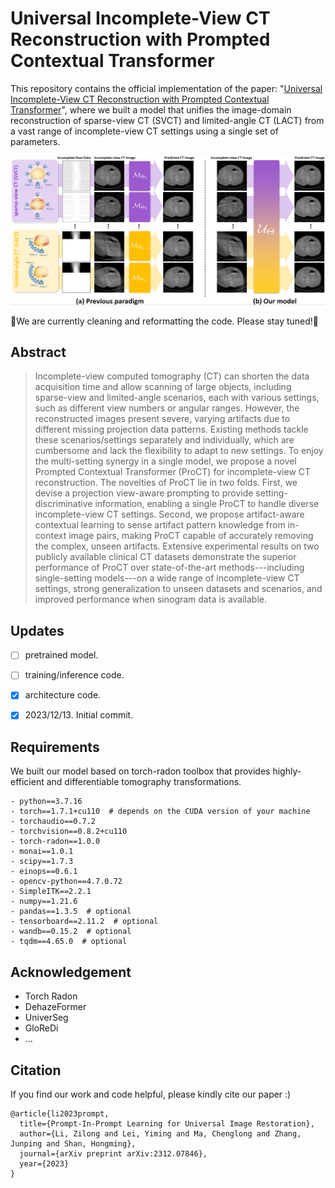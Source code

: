 # Universal Incomplete-View CT Reconstruction with Prompted Contextual Transformer
This repository contains the official implementation of the paper: "[Universal Incomplete-View CT Reconstruction with Prompted Contextual Transformer](https://arxiv.org/abs/2312.07846)", where we built a model that unifies the image-domain reconstruction of sparse-view CT (SVCT) and limited-angle CT (LACT) from a vast range of incomplete-view CT settings using a single set of parameters.

![](figs/teaser.png)


🚧We are currently cleaning and reformatting the code. Please stay tuned!🚧

## Abstract
> Incomplete-view computed tomography (CT) can shorten the data acquisition time and allow scanning of large objects, including sparse-view and limited-angle scenarios, each with various settings, such as different view numbers or angular ranges. However, the reconstructed images present severe, varying artifacts due to different missing projection data patterns. Existing methods tackle these scenarios/settings separately and individually, which are cumbersome and lack the flexibility to adapt to new settings. To enjoy the multi-setting synergy in a single model, we propose a novel Prompted Contextual Transformer (ProCT) for incomplete-view CT reconstruction. The novelties of ProCT lie in two folds. First, we devise a projection view-aware prompting to provide setting-discriminative information, enabling a single ProCT to handle diverse incomplete-view CT settings. Second, we propose artifact-aware contextual learning to sense artifact pattern knowledge from in-context image pairs, making ProCT capable of accurately removing the complex, unseen artifacts. Extensive experimental results on two publicly available clinical CT datasets demonstrate the superior performance of ProCT over state-of-the-art methods---including single-setting models---on a wide range of incomplete-view CT settings, strong generalization to unseen datasets and scenarios, and improved performance when sinogram data is available.


## Updates
- [ ] pretrained model.
- [ ] training/inference code.
- [x] architecture code.
- [x] 2023/12/13. Initial commit.


## Requirements
We built our model based on torch-radon toolbox that provides highly-efficient and differentiable
tomography transformations. 
```
- python==3.7.16
- torch==1.7.1+cu110  # depends on the CUDA version of your machine
- torchaudio==0.7.2
- torchvision==0.8.2+cu110
- torch-radon==1.0.0
- monai==1.0.1
- scipy==1.7.3
- einops==0.6.1
- opencv-python==4.7.0.72
- SimpleITK==2.2.1
- numpy==1.21.6
- pandas==1.3.5  # optional
- tensorboard==2.11.2  # optional
- wandb==0.15.2  # optional
- tqdm==4.65.0  # optional
```

## Acknowledgement
- Torch Radon
- DehazeFormer
- UniverSeg
- GloReDi
- ...

## Citation
If you find our work and code helpful, please kindly cite our paper :)
```
@article{li2023prompt,
  title={Prompt-In-Prompt Learning for Universal Image Restoration},
  author={Li, Zilong and Lei, Yiming and Ma, Chenglong and Zhang, Junping and Shan, Hongming},
  journal={arXiv preprint arXiv:2312.07846},
  year={2023}
}
```
